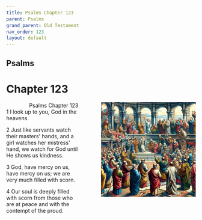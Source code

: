 ```yaml
---
title: Psalms Chapter 123
parent: Psalms
grand_parent: Old Testament
nav_order: 123
layout: default
---
```


## Psalms

# Chapter 123

<div style="clear: both; text-align: right;">
    <div style="max-width: 50%; height: auto; float: right; margin: 0 0 10px 10px; padding-left: 10%;">
        <img src="/assets/Image/Psalms/500/123.jpg" alt="Psalms Chapter 123" class="chapter-image">
    </div>
    <figcaption style="font-size: 14px; text-align: right;">Psalms Chapter 123</figcaption>
</div>
1 I look up to you, God in the heavens.

2 Just like servants watch their masters' hands, and a girl watches her mistress' hand, we watch for God until He shows us kindness.

3 God, have mercy on us, have mercy on us; we are very much filled with scorn.

4 Our soul is deeply filled with scorn from those who are at peace and with the contempt of the proud.


